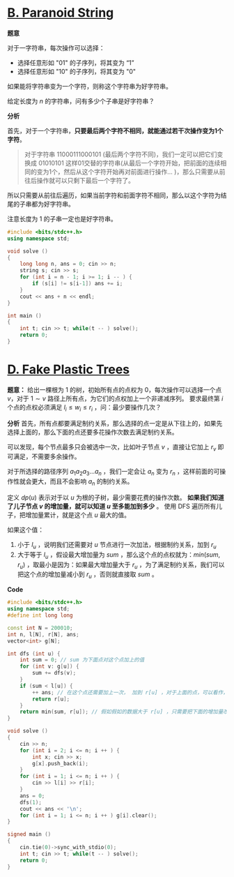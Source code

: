 # [B. Paranoid String](https://codeforces.com/contest/1694/problem/B)

**题意**

对于一字符串，每次操作可以选择：

+ 选择任意形如 "01" 的子序列，将其变为 “1”
+ 选择任意形如 "10" 的子序列，将其变为 "0"

如果能将字符串变为一个字符，则称这个字符串为好字符串。

给定长度为 $n$ 的字符串，问有多少个子串是好字符串？

**分析**

首先，对于一个字符串，**只要最后两个字符不相同，就能通过若干次操作变为1个字符**。

> 对于字符串 $11000111000101$ (最后两个字符不同)，我们一定可以把它们变换成 01010101 这样01交替的字符串(从最后一个字符开始，把前面的连续相同的变为1个，然后从这个字符开始再对前面进行操作... )，那么只需要从前往后操作就可以只剩下最后一个字符了。

所以只需要从前往后遍历，如果当前字符和前面字符不相同，那么以这个字符为结尾的子串都为好字符串。

注意长度为 1 的子串一定也是好字符串。

```c++
#include <bits/stdc++.h>
using namespace std;

void solve ()
{
    long long n, ans = 0; cin >> n;
    string s; cin >> s;
    for (int i = n - 1; i >= 1; i -- ) {
        if (s[i] != s[i-1]) ans += i;
    }
    cout << ans + n << endl;
}

int main ()
{
    int t; cin >> t; while(t -- ) solve();
    return 0;
}
```





# [D. Fake Plastic Trees](https://codeforces.com/contest/1694/problem/D)

**题意：**
给出一棵根为 $1$ 的树，初始所有点的点权为 $0$，每次操作可以选择一个点 $v$，对于 $1 \sim v$ 路径上所有点，为它们的点权加上一个非递减序列。
要求最终第 $i$ 个点的点权必须满足 $l_i \le w_i \le r_i$ ，问：最少要操作几次？

**分析**
首先，所有点都要满足制约关系，那么选择的点一定是从下往上的，如果先选择上面的，那么下面的点还要多花操作次数去满足制约关系。

可以发现，每个节点最多只会被选中一次，比如叶子节点 $v$ ，直接让它加上 $r_v$ 即可满足，不需要多余操作。

对于所选择的路径序列 $a_1a_2a_3 \dots a_n$ ，我们一定会让 $a_n$ 变为 $r_n$ ，这样前面的可操作性就会更大，而且不会影响 $a_n$ 的制约关系。

定义 $dp(u)$ 表示对于以 $u$ 为根的子树，最少需要花费的操作次数。
**如果我们知道了儿子节点 $v$ 的增加量，就可以知道 $u$ 至多能加到多少** 。
使用 DFS 遍历所有儿子，把增加量累计，就是这个点 $u$ 最大的值。

如果这个值：
1. 小于 $l_u$ ，说明我们还需要对 $u$ 节点进行一次加法，根据制约关系，加到 $r_u$ 
2. 大于等于 $l_u$ ，假设最大增加量为 $sum$ ，那么这个点的点权就为：$min(sum, r_u)$ ，取最小是因为：如果最大增加量大于 $r_u$ ，为了满足制约关系，我们可以把这个点的增加量减小到 $r_u$ ，否则就直接取 $sum$ 。

**Code**
```c++
#include <bits/stdc++.h>
using namespace std;
#define int long long

const int N = 200010;
int n, l[N], r[N], ans;
vector<int> g[N];

int dfs (int u) {
    int sum = 0; // sum 为下面点对这个点加上的值
    for (int v: g[u]) {
        sum += dfs(v);
    }
    if (sum < l[u]) {
        ++ ans; // 在这个点还需要加上一次， 加到 r[u] ，对于上面的点，可以看作，u点直接加了一次 r[u] ，可以通过若干次加，合并成加的数字小于 r[u] 即可，所以肯定是使用 r[u]
        return r[u];
    }
    return min(sum, r[u]); // 假如假如的数据大于 r[u] ，只需要把下面的增加量改小一点就可以
}

void solve ()
{
    cin >> n;
    for (int i = 2; i <= n; i ++ ) {
        int x; cin >> x;
        g[x].push_back(i);
    }
    for (int i = 1; i <= n; i ++ ) {
        cin >> l[i] >> r[i];
    }
    ans = 0;
    dfs(1);
    cout << ans << '\n';
    for (int i = 1; i <= n; i ++ ) g[i].clear();
}

signed main ()
{
    cin.tie(0)->sync_with_stdio(0);
    int t; cin >> t; while(t -- ) solve();
    return 0;
}
```